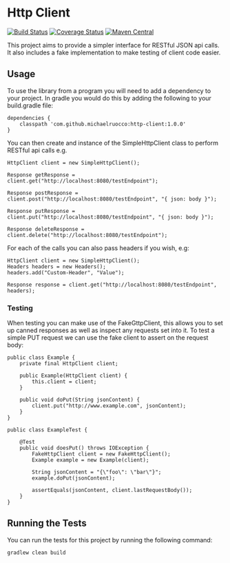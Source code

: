 # Http Client

[![Build Status](https://travis-ci.org/michaelruocco/http-client.svg?branch=master)](https://travis-ci.org/michaelruocco/http-client)
[![Coverage Status](https://coveralls.io/repos/github/michaelruocco/http-client/badge.svg?branch=master)](https://coveralls.io/github/michaelruocco/http-client?branch=master)
[![Maven Central](https://maven-badges.herokuapp.com/maven-central/com.github.michaelruocco/http-client/badge.svg)](https://maven-badges.herokuapp.com/maven-central/com.github.michaelruocco/http-client)

This project aims to provide a simpler interface for RESTful JSON api calls.
It also includes a fake implementation to make testing of client code easier.

## Usage

To use the library from a program you will need to add a dependency to your project. In
gradle you would do this by adding the following to your build.gradle file:

```
dependencies {
    classpath 'com.github.michaelruocco:http-client:1.0.0'
}
```

You can then create and instance of the SimpleHttpClient class to perform
RESTful api calls e.g.

```
HttpClient client = new SimpleHttpClient();

Response getResponse = client.get("http://localhost:8080/testEndpoint");

Response postResponse = client.post("http://localhost:8080/testEndpoint", "{ json: body }");

Response putResponse = client.put("http://localhost:8080/testEndpoint", "{ json: body }");

Response deleteResponse = client.delete("http://localhost:8080/testEndpoint");
```

For each of the calls you can also pass headers if you wish, e.g:

```
HttpClient client = new SimpleHttpClient();
Headers headers = new Headers();
headers.add("Custom-Header", "Value");

Response response = client.get("http://localhost:8080/testEndpoint", headers);
```

### Testing

When testing you can make use of the FakeGttpClient, this allows you to set
up canned responses as well as inspect any requests set into it. To test a
simple PUT request we can use the fake client to assert on the request body:

```
public class Example {
    private final HttpClient client;

    public Example(HttpClient client) {
        this.client = client;
    }

    public void doPut(String jsonContent) {
        client.put("http://www.example.com", jsonContent);
    }
}

public class ExampleTest {

    @Test
    public void doesPut() throws IOException {
        FakeHttpClient client = new FakeHttpClient();
        Example example = new Example(client);

        String jsonContent = "{\"foo\": \"bar\"}";
        example.doPut(jsonContent);

        assertEquals(jsonContent, client.lastRequestBody());
    }
}
```

## Running the Tests

You can run the tests for this project by running the following command:

```
gradlew clean build
```